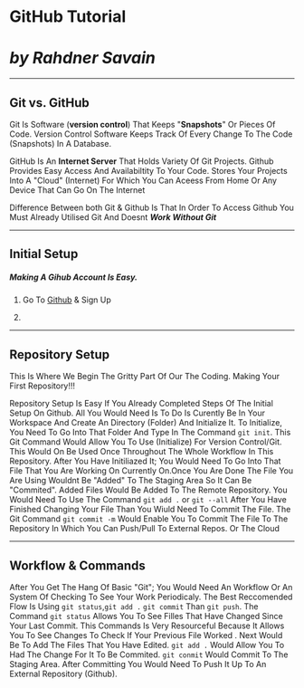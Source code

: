 # GitHub Tutorial

# _by **Rahdner Savain**_

---
## Git vs. GitHub

Git Is Software (**version control**) That Keeps "**Snapshots**" Or Pieces Of Code. Version Control Software Keeps Track Of Every Change To The Code (Snapshots) In A Database. 


GitHub Is An **Internet Server** That Holds Variety Of Git Projects. Github Provides Easy Access And Availabiltity To Your Code. Stores Your Projects Into A "Cloud" (Internet) For Which You Can Aceess From Home Or Any Device That Can Go On The Internet


Difference Between both Git & Github Is That In Order To Access Github You Must Already Utilised Git And Doesnt **_Work Without Git_**

---
## Initial Setup 

##### Making A Gihub Account Is Easy.
1. Go To [Github](https://github.com/) & Sign Up

2. 




---
## Repository Setup
 This Is Where We Begin The Gritty Part Of Our The Coding. Making Your First Repository!!!
 
Repository Setup Is Easy If You Already Completed Steps Of The Initial Setup On Github. 
All You Would Need Is To Do Is Curently Be In Your Workspace And Create An Directory (Folder) And Initialize It.
To Initialize, You Need To Go Into That Folder And Type In The Command `git init`.
This Git Command Would Allow You To Use (Initialize) For Version Control/Git. 
This Would On Be Used Once Throughout The Whole Workflow In This Repository.
After You Have Initiliazed It; You Would Need To Go Into That File That You Are Working On Currently On.Once 
You Are Done The File You Are Using Wouldnt
Be "Added" To The Staging Area So It Can Be "Commited". 
Added Files Would Be Added To The Remote Repository. You Would Need To Use The Command `git add .` or `git --all`
After You Have Finished Changing Your File Than You Wiuld Need To Commit The File. The Git Command `git commit -m` Would Enable You To Commit The File To The Repository In Which You Can Push/Pull To External Repos. Or The Cloud

---
## Workflow & Commands
After You Get The Hang Of Basic "Git"; You Would Need An Workflow Or An System Of Checking To See Your Work Periodicaly. The Best Reccomended Flow Is Using `git status`,`git add .` `git commit` Than `git push`. The Command `git status` Allows You To See Filles That Have Changed Since Your Last Commit. This Commands Is Very Resourceful Because It Allows You To See Changes To Check If Your Previous File Worked . Next Would Be To Add The Files That You Have Edited. 
`git add .` Would Allow You To Had The Change For It To Be Commited. `git conmit` Would Commit To The Staging Area. After Committing You Would Need To Push It Up To An External Repository (Github). 